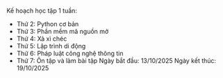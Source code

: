 Kế hoạch học tập 1 tuần:
- Thứ 2: Python cơ bản
- Thứ 3: Phần mềm mã nguồn mở
- Thứ 4: Xả xì chéc
- Thứ 5: Lập trình di động
- Thứ 6: Pháp luật công nghệ thông tin
- Thứ 7: Ôn tập và làm bài tập
Ngày bắt đầu: 13/10/2025
Ngày kết thúc: 19/10/2025
